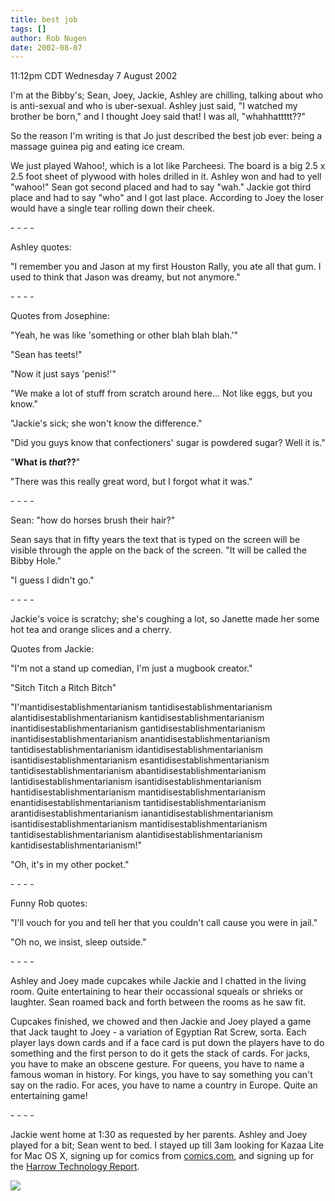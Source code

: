 ```yaml
---
title: best job
tags: []
author: Rob Nugen
date: 2002-08-07
---
```


<p class=date>11:12pm CDT Wednesday 7 August 2002</p>

<p>I'm at the Bibby's; Sean, Joey, Jackie, Ashley are chilling,
talking about who is anti-sexual and who is uber-sexual.  Ashley just
said, "I watched my brother be born," and I thought Joey said that!  I
was all, "whahhattttt??"</p>

<p>So the reason I'm writing is that Jo just described the best job
ever: being a massage guinea pig and eating ice cream.</p>

<p>We just played Wahoo!, which is a lot like Parcheesi.  The board is
a big 2.5 x 2.5 foot sheet of plywood with holes drilled in it.
Ashley won and had to yell "wahoo!"  Sean got second placed and had to
say "wah."  Jackie got third place and had to say "who" and I got last
place.  According to Joey the loser would have a single tear rolling
down their cheek.</p>

<p>- - - -</p>

<p>Ashley quotes:</p>

<p>"I remember you and Jason at my first Houston Rally, you ate all
that gum.  I used to think that Jason was dreamy, but not
anymore."</p>

<p>- - - -</p>

<p>Quotes from Josephine:</p>

<p>"Yeah, he was like 'something or other blah blah
blah.'"</p>

<p>"Sean has teets!"</p>

<p>"Now it just says 'penis!'"</p>

<p>"We make a lot of stuff from scratch around here...  Not like eggs,
but you know."</p>

<p>"Jackie's sick; she won't know the difference."</p>

<p>"Did you guys know that confectioners' sugar is powdered sugar?
Well it is."</p>

<p>"<b>What is <em>that</em>??</b>"</p>

<p>"There was this really great word, but I forgot what it was."</p>

<p>- - - -</p>

<p>Sean: "how do horses brush their hair?"</p>

<p>Sean says that in fifty years the text that is typed on the screen
will be visible through the apple on the back of the screen.  "It will
be called the Bibby Hole."</p>

<p>"I guess I didn't go."</p>

<p>- - - -</p>

<p>Jackie's voice is scratchy; she's coughing a lot, so Janette made
her some hot tea and orange slices and a cherry.</p>

<p>Quotes from Jackie:</p>

<p>"I'm not a stand up comedian, I'm just a mugbook creator."</p>

<p>"Sitch Titch a Ritch Bitch"</p>

<p>"I'mantidisestablishmentarianism tantidisestablishmentarianism
alantidisestablishmentarianism kantidisestablishmentarianism
inantidisestablishmentarianism gantidisestablishmentarianism
inantidisestablishmentarianism anantidisestablishmentarianism
tantidisestablishmentarianism idantidisestablishmentarianism
isantidisestablishmentarianism esantidisestablishmentarianism
tantidisestablishmentarianism abantidisestablishmentarianism
lantidisestablishmentarianism isantidisestablishmentarianism
hantidisestablishmentarianism mantidisestablishmentarianism
enantidisestablishmentarianism tantidisestablishmentarianism
arantidisestablishmentarianism ianantidisestablishmentarianism
isantidisestablishmentarianism mantidisestablishmentarianism
tantidisestablishmentarianism alantidisestablishmentarianism
kantidisestablishmentarianism!"</p>

<p>"Oh, it's in my other pocket."</p>

<p>- - - -</p>

<p>Funny Rob quotes:</p>

<p>"I'll vouch for you and tell her that you couldn't call cause you
were in jail."</p>

<p>"Oh no, we insist, sleep outside."</p>

<p>- - - -</p>

<p>Ashley and Joey made cupcakes while Jackie and I chatted in
the living room.  Quite entertaining to hear their occassional squeals
or shrieks or laughter.  Sean roamed back and forth between the rooms
as he saw fit.</p>

<p>Cupcakes finished, we chowed and then Jackie and Joey played a game
that Jack taught to Joey - a variation of Egyptian Rat Screw, sorta.
Each player lays down cards and if a face card is put down the players
have to do something and the first person to do it gets the stack of
cards.  For jacks, you have to make an obscene gesture.  For queens,
you have to name a famous woman in history.   For kings, you have to
say something you can't say on the radio.  For aces, you have to name
a country in Europe.  Quite an entertaining game!</p>

<p>- - - -</p>

<p>Jackie went home at 1:30 as requested by her parents.  Ashley and
Joey played for a bit; Sean went to bed.  I stayed up till 3am looking
for Kazaa Lite for Mac OS X, signing up for comics from <a
href="https://www.comics.com">comics.com</a>, and signing up for the <a
href="https://www.TheHarrowGroup.com/">Harrow Technology
Report</a>. </p>

<p><img src="/images/rob/wL-ROB.gif"/></p>
